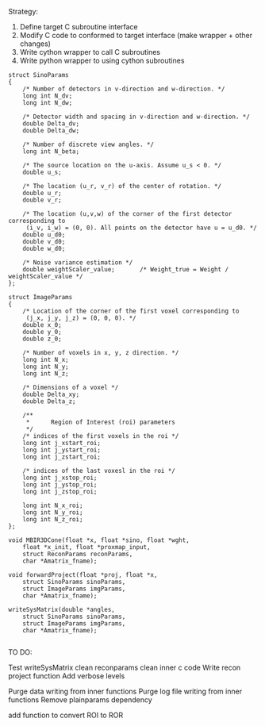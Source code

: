 
Strategy:

1. Define target C subroutine interface
2. Modify C code to conformed to target interface (make wrapper + other changes)
3. Write cython wrapper to call C subroutines
4. Write python wrapper to using cython subroutines


```
struct SinoParams
{
    /* Number of detectors in v-direction and w-direction. */
    long int N_dv;
    long int N_dw;

    /* Detector width and spacing in v-direction and w-direction. */
    double Delta_dv;
    double Delta_dw;

    /* Number of discrete view angles. */
    long int N_beta;
    
    /* The source location on the u-axis. Assume u_s < 0. */
    double u_s;
    
    /* The location (u_r, v_r) of the center of rotation. */
    double u_r;
    double v_r;
    
    /* The location (u,v,w) of the corner of the first detector corresponding to
     (i_v, i_w) = (0, 0). All points on the detector have u = u_d0. */
    double u_d0;
    double v_d0;
    double w_d0;
    
    /* Noise variance estimation */
    double weightScaler_value;       /* Weight_true = Weight / weightScaler_value */
};

struct ImageParams
{
    /* Location of the corner of the first voxel corresponding to
     (j_x, j_y, j_z) = (0, 0, 0). */
    double x_0;
    double y_0;
    double z_0;
    
    /* Number of voxels in x, y, z direction. */
    long int N_x;
    long int N_y;
    long int N_z;

    /* Dimensions of a voxel */
    double Delta_xy;
    double Delta_z;
    
    /**
     *      Region of Interest (roi) parameters
     */
    /* indices of the first voxels in the roi */
    long int j_xstart_roi;
    long int j_ystart_roi;
    long int j_zstart_roi;

    /* indices of the last voxesl in the roi */
    long int j_xstop_roi;
    long int j_ystop_roi;
    long int j_zstop_roi;

    long int N_x_roi;
    long int N_y_roi;
    long int N_z_roi;
};
```

```
void MBIR3DCone(float *x, float *sino, float *wght, 
    float *x_init, float *proxmap_input,
	struct ReconParams reconParams, 
	char *Amatrix_fname);

void forwardProject(float *proj, float *x, 
	struct SinoParams sinoParams, 
	struct ImageParams imgParams, 
	char *Amatrix_fname);

writeSysMatrix(double *angles, 
	struct SinoParams sinoParams, 
	struct ImageParams imgParams,
    char *Amatrix_fname);
	
```

TO DO:

Test writeSysMatrix
clean reconparams
clean inner c code
Write recon project function
Add verbose levels


Purge data writing from inner functions
Purge log file writing from inner functions
Remove plainparams dependency

add function to convert ROI to ROR
